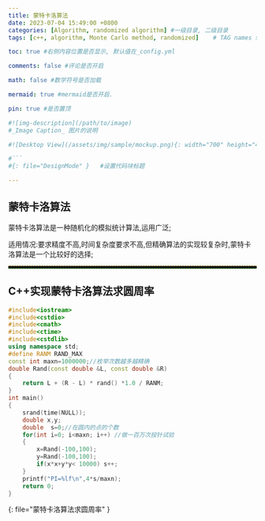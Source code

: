 ```yaml
---
title: 蒙特卡洛算法
date: 2023-07-04 15:49:00 +0800
categories: [Algorithm, randomized algorithm] #一级目录, 二级目录
tags: [c++, algorithm, Monte Carlo method, randomized]    # TAG names should always be lowercase

toc: true #右侧内容位置是否显示, 默认值在_config.yml

comments: false #评论是否开启

math: false #数学符号是否加载

mermaid: true #mermaid是否开启.

pin: true #是否置顶

#![img-description](/path/to/image)
#_Image Caption_ 图片的说明

#![Desktop View](/assets/img/sample/mockup.png){: width="700" height="400" } 设置图片宽高

#```
#{: file="DesignMode" }   #设置代码块标题

---
```


<style>
hr{
  height: 4px;
  width: 100%;
  margin: 0,0,0,0;
  margin - left : auto;
  margin - right : auto;
  opacity: 100%;
  border-top: 1px dashed #ffff0080 !important;
  border-bottom: 1px dashed #00ff0080 !important;
  border-radius: 0px;
}
</style>

## 蒙特卡洛算法
<div style = "word-break :break-all">
蒙特卡洛算法是一种随机化的模拟统计算法,运用广泛;

适用情况:要求精度不高,时间复杂度要求不高,但精确算法的实现较复杂时,蒙特卡洛算法是一个比较好的选择;
</div>

___

## C++实现蒙特卡洛算法求圆周率

``` cpp
#include<iostream>
#include<cstdio>
#include<cmath>
#include<ctime>
#include<cstdlib>
using namespace std;
#define RANM RAND_MAX
const int maxn=1000000;//枚举次数越多越精确
double Rand(const double &L, const double &R)
{
    return L + (R - L) * rand() *1.0 / RANM;
}
int main()
{
    srand(time(NULL));
    double x,y;
    double  s=0;//在圆内的点的个数
    for(int i=0; i<maxn; i++) //做一百万次投针试验
    {
        x=Rand(-100,100);
        y=Rand(-100,100);
        if(x*x+y*y< 10000) s++;
    }
    printf("PI=%lf\n",4*s/maxn);
    return 0;
}

```
{: file="蒙特卡洛算法求圆周率" }

